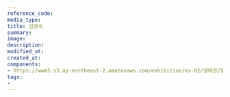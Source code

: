 ```yaml
---
reference_code:
media_type:
title: 김영숙
summary:
image:
description:
modified_at:
created_at:
components:
- https://wwm3.s3.ap-northeast-2.amazonaws.com/exhibition/ex-02/생애관/할머니들/김영숙.jpg
tags:
-
---
```

